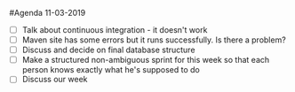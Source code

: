 #Agenda 11-03-2019

- [ ] Talk about continuous integration - it doesn't work
- [ ] Maven site has some errors but it runs successfully. Is there a problem?
- [ ] Discuss and decide on final database structure
- [ ] Make a structured non-ambiguous sprint for this week so that each person knows exactly what he's supposed to do
- [ ] Discuss our week